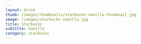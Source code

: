 ```yaml
---
layout: drink
thumb: /images/thumbnails/starbucks-vanilla-thumbnail.jpg
image: /images/starbucks-vanilla.jpg
title: Starbucks
subtitle: Vanilla
category: starbucks
---
```


